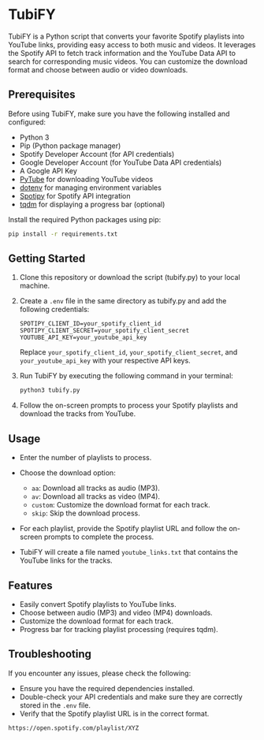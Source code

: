 # TubiFY

TubiFY is a Python script that converts your favorite Spotify playlists into YouTube links, providing easy access to both music and videos. It leverages the Spotify API to fetch track information and the YouTube Data API to search for corresponding music videos. You can customize the download format and choose between audio or video downloads.

## Prerequisites

Before using TubiFY, make sure you have the following installed and configured:

- Python 3
- Pip (Python package manager)
- Spotify Developer Account (for API credentials)
- Google Developer Account (for YouTube Data API credentials)
- A Google API Key
- [PyTube](https://python-pytube.readthedocs.io/en/latest/user/install.html) for downloading YouTube videos
- [dotenv](https://pypi.org/project/python-dotenv/) for managing environment variables
- [Spotipy](https://spotipy.readthedocs.io/en/2.19.0/) for Spotify API integration
- [tqdm](https://tqdm.github.io/) for displaying a progress bar (optional)

Install the required Python packages using pip:

```bash
pip install -r requirements.txt
```

## Getting Started

1. Clone this repository or download the script (tubify.py) to your local machine.

2. Create a `.env` file in the same directory as tubify.py and add the following credentials:

   ```
   SPOTIPY_CLIENT_ID=your_spotify_client_id
   SPOTIPY_CLIENT_SECRET=your_spotify_client_secret
   YOUTUBE_API_KEY=your_youtube_api_key
   ```

   Replace `your_spotify_client_id`, `your_spotify_client_secret`, and `your_youtube_api_key` with your respective API keys.

3. Run TubiFY by executing the following command in your terminal:

   ```bash
   python3 tubify.py
   ```

4. Follow the on-screen prompts to process your Spotify playlists and download the tracks from YouTube.

## Usage

- Enter the number of playlists to process.

- Choose the download option:
  - `aa`: Download all tracks as audio (MP3).
  - `av`: Download all tracks as video (MP4).
  - `custom`: Customize the download format for each track.
  - `skip`: Skip the download process.

- For each playlist, provide the Spotify playlist URL and follow the on-screen prompts to complete the process.

- TubiFY will create a file named `youtube_links.txt` that contains the YouTube links for the tracks.

## Features

- Easily convert Spotify playlists to YouTube links.
- Choose between audio (MP3) and video (MP4) downloads.
- Customize the download format for each track.
- Progress bar for tracking playlist processing (requires tqdm).

## Troubleshooting

If you encounter any issues, please check the following:

- Ensure you have the required dependencies installed.
- Double-check your API credentials and make sure they are correctly stored in the `.env` file.
- Verify that the Spotify playlist URL is in the correct format.
```
https://open.spotify.com/playlist/XYZ
